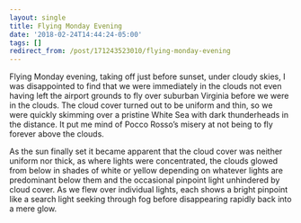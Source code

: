 ```yaml
---
layout: single
title: Flying Monday Evening
date: '2018-02-24T14:44:24-05:00'
tags: []
redirect_from: /post/171243523010/flying-monday-evening
---
```

Flying Monday evening, taking off just before sunset, under cloudy skies, I was disappointed to find that we were immediately in the clouds not even having left the airport grounds to fly over suburban Virginia before we were in the clouds. The cloud cover turned out to be uniform and thin, so we were quickly skimming over a pristine White Sea with dark thunderheads in the distance. It put me mind of Pocco Rosso’s misery at not being to fly forever above the clouds.

As the sun finally set it became apparent that the cloud cover was neither uniform nor thick, as where lights were concentrated, the clouds glowed from below in shades of white or yellow depending on whatever lights are predominant below them and the occasional pinpoint light unhindered by cloud cover. As we flew over individual lights, each shows a bright pinpoint like a search light seeking through fog before disappearing rapidly back into a mere glow.
